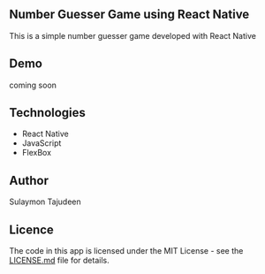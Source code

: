 ## Number Guesser Game using React Native

This is a simple number guesser game developed with React Native

## Demo
coming soon

## Technologies
- React Native
- JavaScript
- FlexBox
  
## Author
Sulaymon Tajudeen

## Licence
The code in this app is licensed under the MIT License - see the [LICENSE.md](LICENSE.md) file for details.
